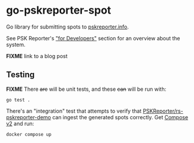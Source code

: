 # go-pskreporter-spot

Go library for submitting spots to
[pskreporter.info](https://pskreporter.info/).

See PSK Reporter's
["for Developers"](https://pskreporter.info/pskdev.html)
section for an overview about the system.

**FIXME** link to a blog post

## Testing

**FIXME** There ~~are~~ will be unit tests, and these ~~can~~ will be run with:

```console
go test .
```

There's an "integration" test that attempts to verify that
[PSKReporter/rs-pskreporter-demo](https://github.com/PSKReporter/rs-pskreporter-demo)
can ingest the generated spots correctly. Get
[Compose v2](https://github.com/docker/compose)
and run:

```console
docker compose up
```
